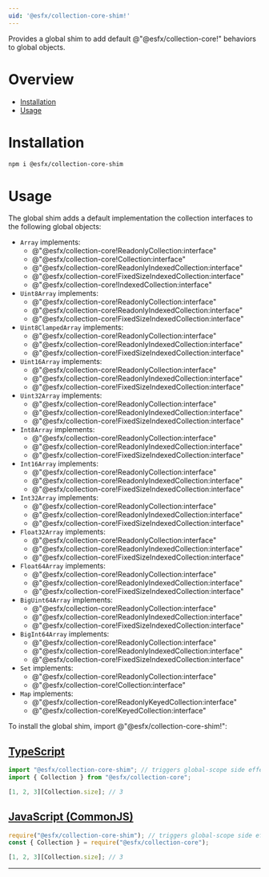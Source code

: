 ```yaml
---
uid: '@esfx/collection-core-shim!'
---
```


Provides a global shim to add default @"@esfx/collection-core!" behaviors to global objects.

# Overview

* [Installation](#installation)
* [Usage](#usage)

# Installation

```sh
npm i @esfx/collection-core-shim
```

# Usage

The global shim adds a default implementation the collection interfaces to the following global objects:

- `Array` implements:
  - @"@esfx/collection-core!ReadonlyCollection:interface"
  - @"@esfx/collection-core!Collection:interface"
  - @"@esfx/collection-core!ReadonlyIndexedCollection:interface"
  - @"@esfx/collection-core!FixedSizeIndexedCollection:interface"
  - @"@esfx/collection-core!IndexedCollection:interface"
- `Uint8Array` implements:
  - @"@esfx/collection-core!ReadonlyCollection:interface"
  - @"@esfx/collection-core!ReadonlyIndexedCollection:interface"
  - @"@esfx/collection-core!FixedSizeIndexedCollection:interface"
- `Uint8ClampedArray` implements:
  - @"@esfx/collection-core!ReadonlyCollection:interface"
  - @"@esfx/collection-core!ReadonlyIndexedCollection:interface"
  - @"@esfx/collection-core!FixedSizeIndexedCollection:interface"
- `Uint16Array` implements:
  - @"@esfx/collection-core!ReadonlyCollection:interface"
  - @"@esfx/collection-core!ReadonlyIndexedCollection:interface"
  - @"@esfx/collection-core!FixedSizeIndexedCollection:interface"
- `Uint32Array` implements:
  - @"@esfx/collection-core!ReadonlyCollection:interface"
  - @"@esfx/collection-core!ReadonlyIndexedCollection:interface"
  - @"@esfx/collection-core!FixedSizeIndexedCollection:interface"
- `Int8Array` implements:
  - @"@esfx/collection-core!ReadonlyCollection:interface"
  - @"@esfx/collection-core!ReadonlyIndexedCollection:interface"
  - @"@esfx/collection-core!FixedSizeIndexedCollection:interface"
- `Int16Array` implements:
  - @"@esfx/collection-core!ReadonlyCollection:interface"
  - @"@esfx/collection-core!ReadonlyIndexedCollection:interface"
  - @"@esfx/collection-core!FixedSizeIndexedCollection:interface"
- `Int32Array` implements:
  - @"@esfx/collection-core!ReadonlyCollection:interface"
  - @"@esfx/collection-core!ReadonlyIndexedCollection:interface"
  - @"@esfx/collection-core!FixedSizeIndexedCollection:interface"
- `Float32Array` implements:
  - @"@esfx/collection-core!ReadonlyCollection:interface"
  - @"@esfx/collection-core!ReadonlyIndexedCollection:interface"
  - @"@esfx/collection-core!FixedSizeIndexedCollection:interface"
- `Float64Array` implements:
  - @"@esfx/collection-core!ReadonlyCollection:interface"
  - @"@esfx/collection-core!ReadonlyIndexedCollection:interface"
  - @"@esfx/collection-core!FixedSizeIndexedCollection:interface"
- `BigUint64Array` implements:
  - @"@esfx/collection-core!ReadonlyCollection:interface"
  - @"@esfx/collection-core!ReadonlyIndexedCollection:interface"
  - @"@esfx/collection-core!FixedSizeIndexedCollection:interface"
- `BigInt64Array` implements:
  - @"@esfx/collection-core!ReadonlyCollection:interface"
  - @"@esfx/collection-core!ReadonlyIndexedCollection:interface"
  - @"@esfx/collection-core!FixedSizeIndexedCollection:interface"
- `Set` implements:
  - @"@esfx/collection-core!ReadonlyCollection:interface"
  - @"@esfx/collection-core!Collection:interface"
- `Map` implements:
  - @"@esfx/collection-core!ReadonlyKeyedCollection:interface"
  - @"@esfx/collection-core!KeyedCollection:interface"

To install the global shim, import @"@esfx/collection-core-shim!":

## [TypeScript](#tab/ts)
```ts
import "@esfx/collection-core-shim"; // triggers global-scope side effects
import { Collection } from "@esfx/collection-core";

[1, 2, 3][Collection.size]; // 3
```

## [JavaScript (CommonJS)](#tab/js)
```js
require("@esfx/collection-core-shim"); // triggers global-scope side effects
const { Collection } = require("@esfx/collection-core");

[1, 2, 3][Collection.size]; // 3
```

***
